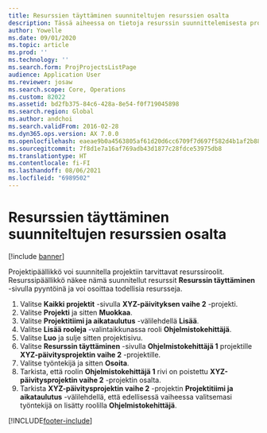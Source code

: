 ```yaml
---
title: Resurssien täyttäminen suunniteltujen resurssien osalta
description: Tässä aiheessa on tietoja resurssin suunnittelemisesta projektiin.
author: Yowelle
ms.date: 09/01/2020
ms.topic: article
ms.prod: ''
ms.technology: ''
ms.search.form: ProjProjectsListPage
audience: Application User
ms.reviewer: josaw
ms.search.scope: Core, Operations
ms.custom: 82022
ms.assetid: bd2fb375-84c6-428a-8e54-f0f719045898
ms.search.region: Global
ms.author: andchoi
ms.search.validFrom: 2016-02-28
ms.dyn365.ops.version: AX 7.0.0
ms.openlocfilehash: eaeae9b0a4563805af61d20d6cc6709f7d697f582d4b1af2b883b292ac482af5
ms.sourcegitcommit: 7f8d1e7a16af769adb43d1877c28fdce53975db8
ms.translationtype: HT
ms.contentlocale: fi-FI
ms.lasthandoff: 08/06/2021
ms.locfileid: "6989502"
---
```

# <a name="resource-fulfillment-for-planned-resources"></a>Resurssien täyttäminen suunniteltujen resurssien osalta

[!include [banner](../includes/banner.md)]

Projektipäällikkö voi suunnitella projektiin tarvittavat resurssiroolit. Resurssipäällikkö näkee nämä suunnitellut resurssit **Resurssin täyttäminen** -sivulla pyyntöinä ja voi osoittaa todellisia resursseja.

1. Valitse **Kaikki projektit** -sivulla **XYZ-päivityksen vaihe 2** -projekti.
2. Valitse **Projekti** ja sitten **Muokkaa**.
3. Valitse **Projektitiimi ja aikataulutus** -välilehdellä **Lisää**.
4. Valitse **Lisää rooleja** -valintaikkunassa rooli **Ohjelmistokehittäjä**.
5. Valitse **Luo** ja sulje sitten projektisivu.
6. Valitse **Resurssin täyttäminen** -sivulla **Ohjelmistokehittäjä 1** projektille **XYZ-päivitysprojektin vaihe 2** -projektille.
7. Valitse työntekijä ja sitten **Osoita**.
8. Tarkista, että roolin **Ohjelmistokehittäjä 1** rivi on poistettu **XYZ-päivitysprojektin vaihe 2** -projektin osalta.
9. Tarkista **XYZ-päivitysprojektin vaihe 2** -projektin **Projektitiimi ja aikataulutus** -välilehdellä, että edellisessä vaiheessa valitsemasi työntekijä on lisätty roolilla **Ohjelmistokehittäjä**.


[!INCLUDE[footer-include](../includes/footer-banner.md)]